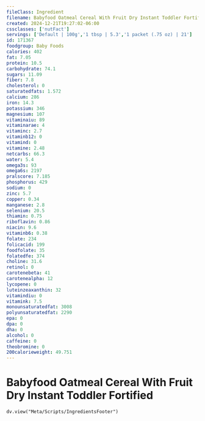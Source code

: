```yaml
---
fileClass: Ingredient
filename: Babyfood Oatmeal Cereal With Fruit Dry Instant Toddler Fortified
created: 2024-12-21T19:27:02-06:00
cssclasses: ['nutFact']
servings: ['Default | 100g','1 tbsp | 5.3','1 packet (.75 oz) | 21']
id: 171367
foodgroup: Baby Foods
calories: 402
fat: 7.05
protein: 10.5
carbohydrate: 74.1
sugars: 11.09
fiber: 7.8
cholesterol: 0
saturatedfats: 1.572
calcium: 286
iron: 14.3
potassium: 346
magnesium: 107
vitaminaiu: 89
vitaminarae: 4
vitaminc: 2.7
vitaminb12: 0
vitamind: 0
vitamine: 2.48
netcarbs: 66.3
water: 5.4
omega3s: 93
omega6s: 2197
pralscore: 7.185
phosphorus: 429
sodium: 0
zinc: 5.7
copper: 0.34
manganese: 2.8
selenium: 20.5
thiamin: 0.75
riboflavin: 0.86
niacin: 9.6
vitaminb6: 0.38
folate: 234
folicacid: 199
foodfolate: 35
folatedfe: 374
choline: 31.6
retinol: 0
carotenebeta: 41
carotenealpha: 12
lycopene: 0
luteinzeaxanthin: 32
vitamindiu: 0
vitamink: 7.5
monounsaturatedfat: 3008
polyunsaturatedfat: 2290
epa: 0
dpa: 0
dha: 0
alcohol: 0
caffeine: 0
theobromine: 0
200calorieweight: 49.751
---
```


# Babyfood Oatmeal Cereal With Fruit Dry Instant Toddler Fortified

```dataviewjs
dv.view("Meta/Scripts/IngredientsFooter")
```